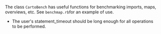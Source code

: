 The class `CartoBench` has useful functions for benchmarking imports, maps,
overviews, etc. See `benchmap.rb`for an example of use.

* The user's statement_timeout should be long enough for all operations
  to be performed.
